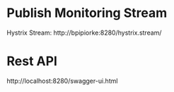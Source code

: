 # Publish Monitoring Stream 
Hystrix Stream: http://bpipiorke:8280/hystrix.stream/


# Rest API
http://localhost:8280/swagger-ui.html